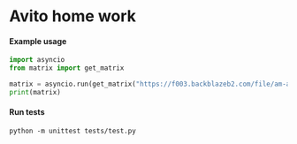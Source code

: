 # Avito home work

#### Example usage
```python
import asyncio
from matrix import get_matrix

matrix = asyncio.run(get_matrix("https://f003.backblazeb2.com/file/am-avito/matrix.txt"))
print(matrix)
```

#### Run tests
```shell script
python -m unittest tests/test.py
```